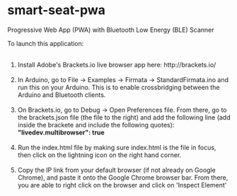 # smart-seat-pwa
Progressive Web App (PWA) with Bluetooth Low Energy (BLE) Scanner 

To launch this application: <br><br>
<ol>
  <li>Install Adobe's Brackets.io live browser app here: http://brackets.io/ </li><br>
  <li>In Arduino, go to File -> Examples -> Firmata -> StandardFirmata.ino and run this on your Arduino. This is to enable crossbridging between the Arduino and Bluetooth clients. </li><br>
  <li>On Brackets.io, go to Debug -> Open Preferences file. From there, go to the brackets.json file (the file to the right) and add the following line (add inside the brackete and include the following quotes): <b>"livedev.multibrowser": true</b> </li><br>
  <li>Run the index.html file by making sure index.html is the file in focus, then click on the lightning icon on the right hand corner. </li><br>
  <li> Copy the IP link from your default browser (if not already on Google Chrome), and paste it onto the Google Chrome browser bar. From there, you are able to right click on the browser and click on 'Inspect Element'</li>
</ol>
  
